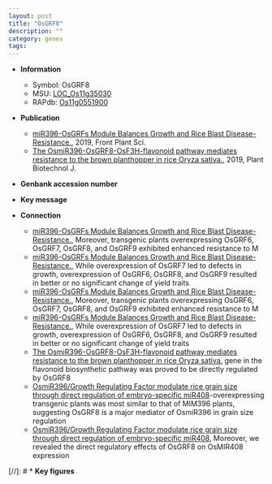 ```yaml
---
layout: post
title: "OsGRF8"
description: ""
category: genes
tags: 
---
```


* **Information**  
    + Symbol: OsGRF8  
    + MSU: [LOC_Os11g35030](http://rice.plantbiology.msu.edu/cgi-bin/ORF_infopage.cgi?orf=LOC_Os11g35030)  
    + RAPdb: [Os11g0551900](http://rapdb.dna.affrc.go.jp/viewer/gbrowse_details/irgsp1?name=Os11g0551900)  

* **Publication**  
    + [miR396-OsGRFs Module Balances Growth and Rice Blast Disease-Resistance.](http://www.ncbi.nlm.nih.gov/pubmed?term=miR396-OsGRFs+Module+Balances+Growth+and+Rice+Blast+Disease-Resistance.%5BTitle%5D), 2019, Front Plant Sci.
    + [The OsmiR396-OsGRF8-OsF3H-flavonoid pathway mediates resistance to the brown planthopper in rice Oryza sativa.](http://www.ncbi.nlm.nih.gov/pubmed?term=The+OsmiR396-OsGRF8-OsF3H-flavonoid+pathway+mediates+resistance+to+the+brown+planthopper+in+rice+Oryza+sativa.%5BTitle%5D), 2019, Plant Biotechnol J.

* **Genbank accession number**  

* **Key message**  

* **Connection**  
    + [miR396-OsGRFs Module Balances Growth and Rice Blast Disease-Resistance.](http://www.ncbi.nlm.nih.gov/pubmed?term=miR396-OsGRFs+Module+Balances+Growth+and+Rice+Blast+Disease-Resistance.%5BTitle%5D),  Moreover, transgenic plants overexpressing OsGRF6, OsGRF7, OsGRF8, and OsGRF9 exhibited enhanced resistance to M
    + [miR396-OsGRFs Module Balances Growth and Rice Blast Disease-Resistance.](http://www.ncbi.nlm.nih.gov/pubmed?term=miR396-OsGRFs+Module+Balances+Growth+and+Rice+Blast+Disease-Resistance.%5BTitle%5D),  While overexpression of OsGRF7 led to defects in growth, overexpression of OsGRF6, OsGRF8, and OsGRF9 resulted in better or no significant change of yield traits
    + [miR396-OsGRFs Module Balances Growth and Rice Blast Disease-Resistance.](http://www.ncbi.nlm.nih.gov/pubmed?term=miR396-OsGRFs+Module+Balances+Growth+and+Rice+Blast+Disease-Resistance.%5BTitle%5D),  Moreover, transgenic plants overexpressing OsGRF6, OsGRF7, OsGRF8, and OsGRF9 exhibited enhanced resistance to M
    + [miR396-OsGRFs Module Balances Growth and Rice Blast Disease-Resistance.](http://www.ncbi.nlm.nih.gov/pubmed?term=miR396-OsGRFs+Module+Balances+Growth+and+Rice+Blast+Disease-Resistance.%5BTitle%5D),  While overexpression of OsGRF7 led to defects in growth, overexpression of OsGRF6, OsGRF8, and OsGRF9 resulted in better or no significant change of yield traits
    + [The OsmiR396-OsGRF8-OsF3H-flavonoid pathway mediates resistance to the brown planthopper in rice Oryza sativa.](OsF3H) gene in the flavonoid biosynthetic pathway was proved to be directly regulated by OsGRF8
    + [OsmiR396/Growth Regulating Factor modulate rice grain size through direct regulation of embryo-specific miR408](OsGRF8)-overexpressing transgenic plants was most similar to that of MIM396 plants, suggesting OsGRF8 is a major mediator of OsmiR396 in grain size regulation
    + [OsmiR396/Growth Regulating Factor modulate rice grain size through direct regulation of embryo-specific miR408](http://www.ncbi.nlm.nih.gov/pubmed?term=OsmiR396/Growth+Regulating+Factor+modulate+rice+grain+size+through+direct+regulation+of+embryo-specific+miR408%5BTitle%5D),  Moreover, we revealed the direct regulatory effects of OsGRF8 on OsMIR408 expression

[//]: # * **Key figures**  


